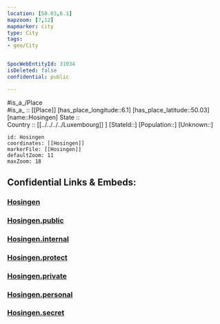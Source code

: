 ```yaml
---
location: [50.03,6.1] 
mapzoom: [7,12] 
mapmarker: city 
type: City
tags:
- geo/City


SpocWebEntityId: 31034
isDeleted: false
confidential: public

---
```

#is_a_/Place  
#is_a_ :: [[Place]] 
[has_place_longitude::6.1] 
[has_place_latitude::50.03] 
[name::Hosingen] 
State ::  
Country :: [[../../../../Luxembourg]] ] 
[StateId::] 
[Population::] 
[Unknown::] 


```leaflet
id: Hosingen
coordinates: [[Hosingen]] 
markerFile: [[Hosingen]] 
defaultZoom: 11 
maxZoom: 18
```


## Confidential Links & Embeds: 

### [Hosingen](/_Standards/Earth/Continent/Europe/Europe~West/Luxembourg/Districts~Luxembourg/Diekirch/City/Hosingen.md) 

### [Hosingen.public](/_public/Earth/Continent/Europe/Europe~West/Luxembourg/Districts~Luxembourg/Diekirch/City/Hosingen.public.md) 

### [Hosingen.internal](/_internal/Earth/Continent/Europe/Europe~West/Luxembourg/Districts~Luxembourg/Diekirch/City/Hosingen.internal.md) 

### [Hosingen.protect](/_protect/Earth/Continent/Europe/Europe~West/Luxembourg/Districts~Luxembourg/Diekirch/City/Hosingen.protect.md) 

### [Hosingen.private](/_private/Earth/Continent/Europe/Europe~West/Luxembourg/Districts~Luxembourg/Diekirch/City/Hosingen.private.md) 

### [Hosingen.personal](/_personal/Earth/Continent/Europe/Europe~West/Luxembourg/Districts~Luxembourg/Diekirch/City/Hosingen.personal.md) 

### [Hosingen.secret](/_secret/Earth/Continent/Europe/Europe~West/Luxembourg/Districts~Luxembourg/Diekirch/City/Hosingen.secret.md)

